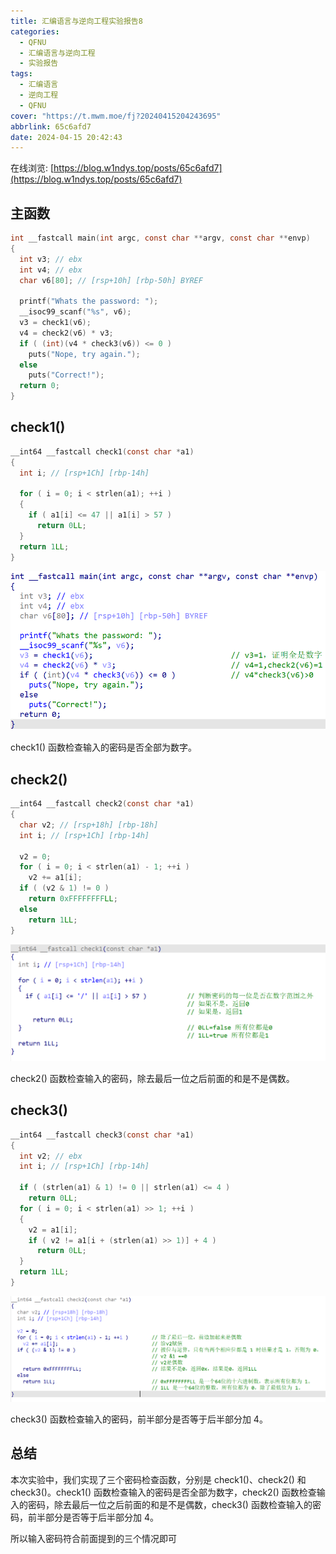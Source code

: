 ```yaml
---
title: 汇编语言与逆向工程实验报告8
categories:
  - QFNU
  - 汇编语言与逆向工程
  - 实验报告
tags:
  - 汇编语言
  - 逆向工程
  - QFNU
cover: "https://t.mwm.moe/fj?20240415204243695"
abbrlink: 65c6afd7
date: 2024-04-15 20:42:43
---
```


在线浏览: [https://blog.w1ndys.top/posts/65c6afd7](https://blog.w1ndys.top/posts/65c6afd7)

## 主函数

```c
int __fastcall main(int argc, const char **argv, const char **envp)
{
  int v3; // ebx
  int v4; // ebx
  char v6[80]; // [rsp+10h] [rbp-50h] BYREF

  printf("Whats the password: ");
  __isoc99_scanf("%s", v6);
  v3 = check1(v6);
  v4 = check2(v6) * v3;
  if ( (int)(v4 * check3(v6)) <= 0 )
    puts("Nope, try again.");
  else
    puts("Correct!");
  return 0;
}
```

## check1()

```c
__int64 __fastcall check1(const char *a1)
{
  int i; // [rsp+1Ch] [rbp-14h]

  for ( i = 0; i < strlen(a1); ++i )
  {
    if ( a1[i] <= 47 || a1[i] > 57 )
      return 0LL;
  }
  return 1LL;
}
```

![image-20240418184759191](../img/Reverse-project/8/image-20240418184759191.png)

check1() 函数检查输入的密码是否全部为数字。

## check2()

```c
__int64 __fastcall check2(const char *a1)
{
  char v2; // [rsp+18h] [rbp-18h]
  int i; // [rsp+1Ch] [rbp-14h]

  v2 = 0;
  for ( i = 0; i < strlen(a1) - 1; ++i )
    v2 += a1[i];
  if ( (v2 & 1) != 0 )
    return 0xFFFFFFFFLL;
  else
    return 1LL;
}
```

![image-20240418184834522](../img/Reverse-project/8/image-20240418184834522.png)

check2() 函数检查输入的密码，除去最后一位之后前面的和是不是偶数。

## check3()

```c
__int64 __fastcall check3(const char *a1)
{
  int v2; // ebx
  int i; // [rsp+1Ch] [rbp-14h]

  if ( (strlen(a1) & 1) != 0 || strlen(a1) <= 4 )
    return 0LL;
  for ( i = 0; i < strlen(a1) >> 1; ++i )
  {
    v2 = a1[i];
    if ( v2 != a1[i + (strlen(a1) >> 1)] + 4 )
      return 0LL;
  }
  return 1LL;
}
```

![image-20240418184846492](../img/Reverse-project/8/image-20240418184846492.png)

check3() 函数检查输入的密码，前半部分是否等于后半部分加 4。

## 总结

本次实验中，我们实现了三个密码检查函数，分别是 check1()、check2() 和 check3()。check1() 函数检查输入的密码是否全部为数字，check2() 函数检查输入的密码，除去最后一位之后前面的和是不是偶数，check3() 函数检查输入的密码，前半部分是否等于后半部分加 4。

所以输入密码符合前面提到的三个情况即可
